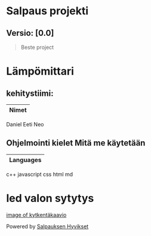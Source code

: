 # Salpaus projekti
## Versio: [0.0]

> Beste project 

# Lämpömittari

## kehitystiimi:
Nimet |
------|
Daniel
Eeti
Neo

## Ohjelmointi kielet Mitä me käytetään

Languages |
----------|
c++
javascript
css
html
md

# led valon sytytys 
[image of kytkentäkaavio](C:\Users\edueeverluu\Downloads\nimetön.png)



Powered by [Salpauksen Hyvikset](https://salpaus.fi)
